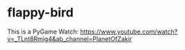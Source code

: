 # flappy-bird
This is a PyGame
Watch: https://www.youtube.com/watch?v=_TLnt8Rmig4&ab_channel=PlanetOfZakir
